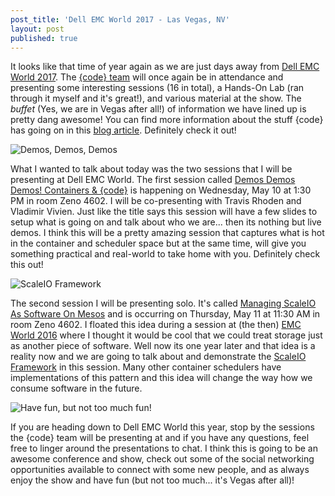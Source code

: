 ```yaml
---
post_title: 'Dell EMC World 2017 - Las Vegas, NV'
layout: post
published: true
---
```

It looks like that time of year again as we are just days away from [Dell EMC World 2017](http://www.dellemcworld.com/index.htm). The [{code} team](http://codedellemc.com/) will once again be in attendance and presenting some interesting sessions (16 in total), a Hands-On Lab (ran through it myself and it's great!), and various material at the show. The *buffet* (Yes, we are in Vegas after all!) of information we have lined up is pretty dang awesome! You can find more information about the stuff {code} has going on in this [blog article](https://blog.codedellemc.com/2017/05/01/everything-code-dell-emc-world-2017/). Definitely check it out!

![Demos, Demos, Demos](https://raw.githubusercontent.com/dvonthenen/blog/master/images/no_powerpoint.jpg)

What I wanted to talk about today was the two sessions that I will be presenting at Dell EMC World. The first session called [Demos Demos Demos! Containers & {code}](https://emcworldonline.com/2017/connect/sessionDetail.ww?SESSION_ID=3531) is happening on Wednesday, May 10 at 1:30 PM in room Zeno 4602. I will be co-presenting with Travis Rhoden and Vladimir Vivien. Just like the title says this session will have a few slides to setup what is going on and talk about who we are... then its nothing but live demos. I think this will be a pretty amazing session that captures what is hot in the container and scheduler space but at the same time, will give you something practical and real-world to take home with you. Definitely check this out!

![ScaleIO Framework](https://raw.githubusercontent.com/dvonthenen/blog/master/images/logo.png)

The second session I will be presenting solo. It's called [Managing ScaleIO As Software On Mesos](https://emcworldonline.com/2017/connect/sessionDetail.ww?SESSION_ID=3400) and is occurring on Thursday, May 11 at 11:30 AM in room Zeno 4602. I floated this idea during a session at (the then) [EMC World 2016](https://emcworldonline.com/2016/connect/sessionDetail.ww?SESSION_ID=2720) where I thought it would be cool that we could treat storage just as another piece of software. Well now its one year later and that idea is a reality now and we are going to talk about and demonstrate the [ScaleIO Framework](https://github.com/codedellemc/scaleio-framework) in this session. Many other container schedulers have implementations of this pattern and this idea will change the way how we consume software in the future.

![Have fun, but not too much fun!](https://raw.githubusercontent.com/dvonthenen/blog/master/images/hangover3682012.jpeg)

If you are heading down to Dell EMC World this year, stop by the sessions the {code} team will be presenting at and if you have any questions, feel free to linger around the presentations to chat. I think this is going to be an awesome conference and show, check out some of the social networking opportunities available to connect with some new people, and as always enjoy the show and have fun (but not too much... it's Vegas after all)!
